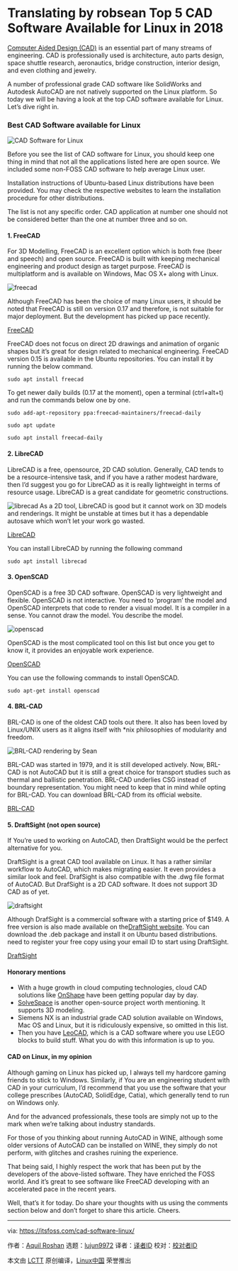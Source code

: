 Translating by robsean
Top 5 CAD Software Available for Linux in 2018
======
[Computer Aided Design (CAD)][1] is an essential part of many streams of engineering. CAD is professionally used is architecture, auto parts design, space shuttle research, aeronautics, bridge construction, interior design, and even clothing and jewelry.

A number of professional grade CAD software like SolidWorks and Autodesk AutoCAD are not natively supported on the Linux platform. So today we will be having a look at the top CAD software available for Linux. Let’s dive right in.

### Best CAD Software available for Linux

![CAD Software for Linux][2]

Before you see the list of CAD software for Linux, you should keep one thing in mind that not all the applications listed here are open source. We included some non-FOSS CAD software to help average Linux user.

Installation instructions of Ubuntu-based Linux distributions have been provided. You may check the respective websites to learn the installation procedure for other distributions.

The list is not any specific order. CAD application at number one should not be considered better than the one at number three and so on.

#### 1\. FreeCAD

For 3D Modelling, FreeCAD is an excellent option which is both free (beer and speech) and open source. FreeCAD is built with keeping mechanical engineering and product design as target purpose. FreeCAD is multiplatform and is available on Windows, Mac OS X+ along with Linux.

![freecad][3]

Although FreeCAD has been the choice of many Linux users, it should be noted that FreeCAD is still on version 0.17 and therefore, is not suitable for major deployment. But the development has picked up pace recently.

[FreeCAD][4]

FreeCAD does not focus on direct 2D drawings and animation of organic shapes but it’s great for design related to mechanical engineering. FreeCAD version 0.15 is available in the Ubuntu repositories. You can install it by running the below command.
```
sudo apt install freecad

```

To get newer daily builds (0.17 at the moment), open a terminal (ctrl+alt+t) and run the commands below one by one.
```
sudo add-apt-repository ppa:freecad-maintainers/freecad-daily

sudo apt update

sudo apt install freecad-daily

```

#### 2\. LibreCAD

LibreCAD is a free, opensource, 2D CAD solution. Generally, CAD tends to be a resource-intensive task, and if you have a rather modest hardware, then I’d suggest you go for LibreCAD as it is really lightweight in terms of resource usage. LibreCAD is a great candidate for geometric constructions.

![librecad][5]
As a 2D tool, LibreCAD is good but it cannot work on 3D models and renderings. It might be unstable at times but it has a dependable autosave which won’t let your work go wasted.

[LibreCAD][6]

You can install LibreCAD by running the following command
```
sudo apt install librecad

```

#### 3\. OpenSCAD

OpenSCAD is a free 3D CAD software. OpenSCAD is very lightweight and flexible. OpenSCAD is not interactive. You need to ‘program’ the model and OpenSCAD interprets that code to render a visual model. It is a compiler in a sense. You cannot draw the model. You describe the model.

![openscad][7]

OpenSCAD is the most complicated tool on this list but once you get to know it, it provides an enjoyable work experience.

[OpenSCAD][8]

You can use the following commands to install OpenSCAD.
```
sudo apt-get install openscad

```

#### 4\. BRL-CAD

BRL-CAD is one of the oldest CAD tools out there. It also has been loved by Linux/UNIX users as it aligns itself with *nix philosophies of modularity and freedom.

![BRL-CAD rendering by Sean][9]

BRL-CAD was started in 1979, and it is still developed actively. Now, BRL-CAD is not AutoCAD but it is still a great choice for transport studies such as thermal and ballistic penetration. BRL-CAD underlies CSG instead of boundary representation. You might need to keep that in mind while opting for BRL-CAD. You can download BRL-CAD from its official website.

[BRL-CAD][10]

#### 5\. DraftSight (not open source)

If You’re used to working on AutoCAD, then DraftSight would be the perfect alternative for you.

DraftSight is a great CAD tool available on Linux. It has a rather similar workflow to AutoCAD, which makes migrating easier. It even provides a similar look and feel. DrafSight is also compatible with the .dwg file format of AutoCAD. But DrafSight is a 2D CAD software. It does not support 3D CAD as of yet.

![draftsight][11]

Although DrafSight is a commercial software with a starting price of $149. A free version is also made available on the[DraftSight website][12]. You can download the .deb package and install it on Ubuntu based distributions. need to register your free copy using your email ID to start using DraftSight.

[DraftSight][12]

#### Honorary mentions

  * With a huge growth in cloud computing technologies, cloud CAD solutions like [OnShape][13] have been getting popular day by day.
  * [SolveSpace][14] is another open-source project worth mentioning. It supports 3D modeling.
  * Siemens NX is an industrial grade CAD solution available on Windows, Mac OS and Linux, but it is ridiculously expensive, so omitted in this list.
  * Then you have [LeoCAD][15], which is a CAD software where you use LEGO blocks to build stuff. What you do with this information is up to you.



#### CAD on Linux, in my opinion

Although gaming on Linux has picked up, I always tell my hardcore gaming friends to stick to Windows. Similarly, if You are an engineering student with CAD in your curriculum, I’d recommend that you use the software that your college prescribes (AutoCAD, SolidEdge, Catia), which generally tend to run on Windows only.

And for the advanced professionals, these tools are simply not up to the mark when we’re talking about industry standards.

For those of you thinking about running AutoCAD in WINE, although some older versions of AutoCAD can be installed on WINE, they simply do not perform, with glitches and crashes ruining the experience.

That being said, I highly respect the work that has been put by the developers of the above-listed software. They have enriched the FOSS world. And it’s great to see software like FreeCAD developing with an accelerated pace in the recent years.

Well, that’s it for today. Do share your thoughts with us using the comments section below and don’t forget to share this article. Cheers.

--------------------------------------------------------------------------------

via: https://itsfoss.com/cad-software-linux/

作者：[Aquil Roshan][a]
选题：[lujun9972](https://github.com/lujun9972)
译者：[译者ID](https://github.com/译者ID)
校对：[校对者ID](https://github.com/校对者ID)

本文由 [LCTT](https://github.com/LCTT/TranslateProject) 原创编译，[Linux中国](https://linux.cn/) 荣誉推出

[a]:https://itsfoss.com/author/aquil/
[1]:https://en.wikipedia.org/wiki/Computer-aided_design
[2]:https://4bds6hergc-flywheel.netdna-ssl.com/wp-content/uploads/2018/08/cad-software-linux.jpeg
[3]:https://4bds6hergc-flywheel.netdna-ssl.com/wp-content/uploads/2018/07/freecad.jpg
[4]:https://www.freecadweb.org/
[5]:https://4bds6hergc-flywheel.netdna-ssl.com/wp-content/uploads/2018/07/librecad.jpg
[6]:https://librecad.org/
[7]:https://4bds6hergc-flywheel.netdna-ssl.com/wp-content/uploads/2018/07/openscad.jpg
[8]:http://www.openscad.org/
[9]:https://4bds6hergc-flywheel.netdna-ssl.com/wp-content/uploads/2018/07/brlcad.jpg
[10]:https://brlcad.org/
[11]:https://4bds6hergc-flywheel.netdna-ssl.com/wp-content/uploads/2018/07/draftsight.jpg
[12]:https://www.draftsight2018.com/
[13]:https://www.onshape.com/
[14]:http://solvespace.com/index.pl
[15]:https://www.leocad.org/
